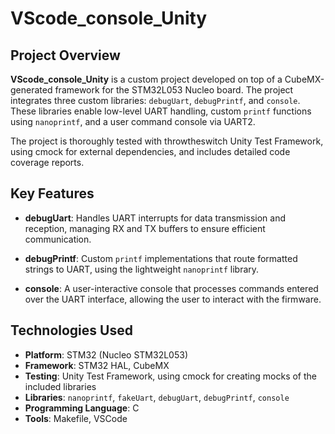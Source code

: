 # VScode_console_Unity

## Project Overview
**VScode_console_Unity** is a custom project developed on top of a CubeMX-generated framework for the STM32L053 Nucleo board. The project integrates three custom libraries: `debugUart`, `debugPrintf`, and `console`. These libraries enable low-level UART handling, custom `printf` functions using `nanoprintf`, and a user command console via UART2.

The project is thoroughly tested with throwtheswitch Unity Test Framework, using cmock for external dependencies, and includes detailed code coverage reports.

## Key Features
- **debugUart**: Handles UART interrupts for data transmission and reception, managing RX and TX buffers to ensure efficient communication.
  
- **debugPrintf**: Custom `printf` implementations that route formatted strings to UART, using the lightweight `nanoprintf` library.

- **console**: A user-interactive console that processes commands entered over the UART interface, allowing the user to interact with the firmware.

## Technologies Used
- **Platform**: STM32 (Nucleo STM32L053)
- **Framework**: STM32 HAL, CubeMX
- **Testing**: Unity Test Framework, using cmock for creating mocks of the included libraries
- **Libraries**: `nanoprintf`, `fakeUart`, `debugUart`, `debugPrintf`, `console`
- **Programming Language**: C
- **Tools**: Makefile, VSCode